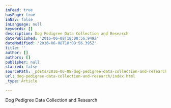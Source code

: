 ```yaml
---
inFeed: true
hasPage: true
inNav: false
inLanguage: null
keywords: []
description: Dog Pedigree Data Collection and Research
datePublished: '2016-06-08T18:08:56.949Z'
dateModified: '2016-06-08T18:08:56.395Z'
title: ''
author: []
authors: []
publisher: null
starred: false
sourcePath: _posts/2016-06-08-dog-pedigree-data-collection-and-research.md
url: dog-pedigree-data-collection-and-research/index.html
_type: Article

---
```

Dog Pedigree Data Collection and Research